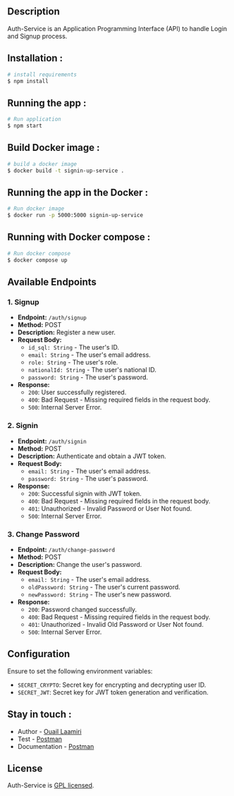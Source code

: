 
## Description

Auth-Service is an Application Programming Interface (API) to handle Login and Signup process.
## Installation :
```bash
# install requirements
$ npm install
```
## Running the app : 
```bash
# Run application
$ npm start
```
## Build Docker image : 
```bash
# build a docker image
$ docker build -t signin-up-service .
```
## Running the app in the Docker : 
```bash
# Run docker image
$ docker run -p 5000:5000 signin-up-service
```
## Running with Docker compose :
```bash
# Run docker compose
$ docker compose up
```

## Available Endpoints

### 1. Signup

- **Endpoint:** `/auth/signup`
- **Method:** POST
- **Description:** Register a new user.
- **Request Body:**
  - `id_sql: String` - The user's ID.
  - `email: String` - The user's email address.
  - `role: String` - The user's role.
  - `nationalId: String` - The user's national ID.
  - `password: String` - The user's password.
- **Response:**
  - `200`: User successfully registered.
  - `400`: Bad Request - Missing required fields in the request body.
  - `500`: Internal Server Error.

### 2. Signin

- **Endpoint:** `/auth/signin`
- **Method:** POST
- **Description:** Authenticate and obtain a JWT token.
- **Request Body:**
  - `email: String` - The user's email address.
  - `password: String` - The user's password.
- **Response:**
  - `200`: Successful signin with JWT token.
  - `400`: Bad Request - Missing required fields in the request body.
  - `401`: Unauthorized - Invalid Password or User Not found.
  - `500`: Internal Server Error.

### 3. Change Password

- **Endpoint:** `/auth/change-password`
- **Method:** POST
- **Description:** Change the user's password.
- **Request Body:**
  - `email: String` - The user's email address.
  - `oldPassword: String` - The user's current password.
  - `newPassword: String` - The user's new password.
- **Response:**
  - `200`: Password changed successfully.
  - `400`: Bad Request - Missing required fields in the request body.
  - `401`: Unauthorized - Invalid Old Password or User Not found.
  - `500`: Internal Server Error.

## Configuration

Ensure to set the following environment variables:

- `SECRET_CRYPTO`: Secret key for encrypting and decrypting user ID.
- `SECRET_JWT`: Secret key for JWT token generation and verification.



## Stay in touch :
- Author - [Ouail Laamiri](https://www.linkedin.com/in/ouaillaamiri/)
- Test - [Postman](https://www.postman.com/avionics-meteorologist-32935362/workspace/postman-api-fundamentals-student-expert/collection/29141176-8abc7d24-d6b7-4b89-a56e-4e4a6e5c7a5a?action=share&creator=29141176)
- Documentation - [Postman](https://documenter.getpostman.com/view/29141176/2s9Ykt5et6)

## License

Auth-Service is [GPL licensed](LICENSE).